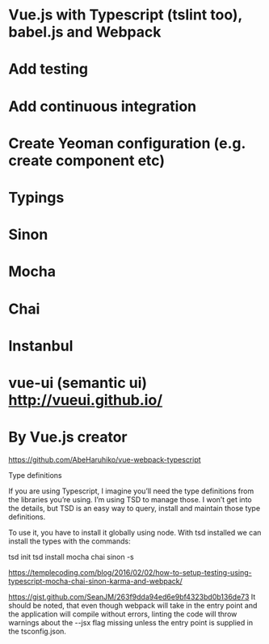 # Vue.js with Typescript (tslint too), babel.js and Webpack

# Add testing
# Add continuous integration
# Create Yeoman configuration (e.g. create component etc)

# Typings
# Sinon
# Mocha
# Chai
# Instanbul 
# vue-ui (semantic ui) http://vueui.github.io/

# By Vue.js creator
https://github.com/AbeHaruhiko/vue-webpack-typescript


Type definitions

If you are using Typescript, I imagine you’ll need the type definitions from the libraries you’re using. I’m using TSD to manage those. I won’t get into the details, but TSD is an easy way to query, install and maintain those type definitions.

To use it, you have to install it globally using node. With tsd installed we can install the types with the commands:

tsd init
tsd install mocha chai sinon -s

https://templecoding.com/blog/2016/02/02/how-to-setup-testing-using-typescript-mocha-chai-sinon-karma-and-webpack/

https://gist.github.com/SeanJM/263f9dda94ed6e9bf4323bd0b136de73
It should be noted, that even though webpack will take in the entry point and the application will compile without errors, linting the code will throw warnings about the --jsx flag missing unless the entry point is supplied in the tsconfig.json.